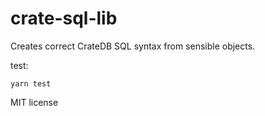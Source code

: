 # crate-sql-lib
Creates correct CrateDB SQL syntax from sensible objects.

test:

`yarn test`

MIT license
